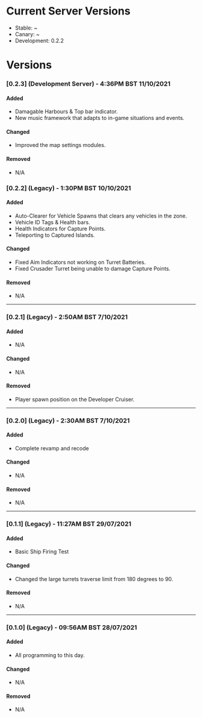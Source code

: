 # Current Server Versions

- Stable: ~
- Canary: ~
- Development: 0.2.2

# Versions

### **[0.2.3] (Development Server)** - 4:36PM BST 11/10/2021

#### Added
- Damagable Harbours & Top bar indicator.
- New music framework that adapts to in-game situations and events.

#### Changed
- Improved the map settings modules.

#### Removed
- N/A

### **[0.2.2] (Legacy)** - 1:30PM BST 10/10/2021

#### Added
- Auto-Clearer for Vehicle Spawns that clears any vehicles in the zone.
- Vehicle ID Tags & Health bars.
- Health Indicators for Capture Points.
- Teleporting to Captured Islands.

#### Changed
- Fixed Aim Indicators not working on Turret Batteries.
- Fixed Crusader Turret being unable to damage Capture Points.

#### Removed
- N/A

---------------------------------

### **[0.2.1] (Legacy)** - 2:50AM BST 7/10/2021

#### Added
- N/A

#### Changed
- N/A

#### Removed
- Player spawn position on the Developer Cruiser.

---------------------------------

### **[0.2.0] (Legacy)** - 2:30AM BST 7/10/2021

#### Added
- Complete revamp and recode

#### Changed
- N/A

#### Removed
- N/A

---------------------------------

### **[0.1.1] (Legacy)** - 11:27AM BST 29/07/2021

#### Added
- Basic Ship Firing Test

#### Changed
- Changed the large turrets traverse limit from 180 degrees to 90.

#### Removed
- N/A

---------------------------------

### **[0.1.0] (Legacy)** - 09:56AM BST 28/07/2021

#### Added
- All programming to this day.

#### Changed
- N/A

#### Removed
- N/A
